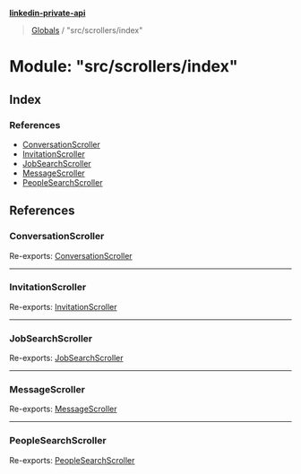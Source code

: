 **[linkedin-private-api](../README.md)**

> [Globals](../globals.md) / "src/scrollers/index"

# Module: "src/scrollers/index"

## Index

### References

- [ConversationScroller](_src_scrollers_index_.md#conversationscroller)
- [InvitationScroller](_src_scrollers_index_.md#invitationscroller)
- [JobSearchScroller](_src_scrollers_index_.md#jobsearchscroller)
- [MessageScroller](_src_scrollers_index_.md#messagescroller)
- [PeopleSearchScroller](_src_scrollers_index_.md#peoplesearchscroller)

## References

### ConversationScroller

Re-exports: [ConversationScroller](../classes/_src_scrollers_conversation_scroller_.conversationscroller.md)

---

### InvitationScroller

Re-exports: [InvitationScroller](../classes/_src_scrollers_invitation_scroller_.invitationscroller.md)

---

### JobSearchScroller

Re-exports: [JobSearchScroller](../classes/_src_scrollers_job_search_scroller_.jobsearchscroller.md)

---

### MessageScroller

Re-exports: [MessageScroller](../classes/_src_scrollers_message_scroller_.messagescroller.md)

---

### PeopleSearchScroller

Re-exports: [PeopleSearchScroller](../classes/_src_scrollers_people_search_scroller_.peoplesearchscroller.md)
